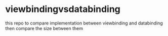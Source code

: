 # viewbindingvsdatabinding
this repo to compare implementation between viewbinding and databinding then compare the size between them
